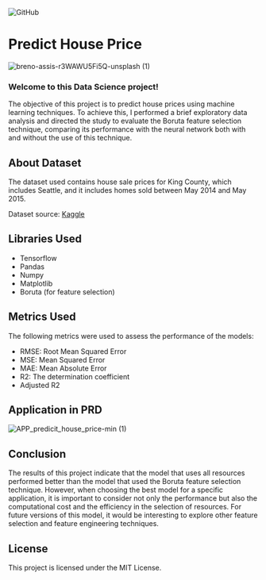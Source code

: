 ![GitHub](https://img.shields.io/github/license/JonysArcanjo/Predict-house-price)
# Predict House Price

![breno-assis-r3WAWU5Fi5Q-unsplash (1)](https://user-images.githubusercontent.com/48812740/228638355-c6af88d2-432e-4d25-a772-13fcab85102c.jpg)




### Welcome to this Data Science project!

The objective of this project is to predict house prices using machine learning techniques. To achieve this, I performed a brief exploratory data analysis and directed the study to evaluate the Boruta feature selection technique, comparing its performance with the neural network both with and without the use of this technique.

## About Dataset

The dataset used contains house sale prices for King County, which includes Seattle, and it includes homes sold between May 2014 and May 2015.

Dataset source: [Kaggle](https://www.kaggle.com/harlfoxem/housesalesprediction)

## Libraries Used

- Tensorflow
- Pandas
- Numpy
- Matplotlib
- Boruta (for feature selection)

## Metrics Used

The following metrics were used to assess the performance of the models:

- RMSE: Root Mean Squared Error
- MSE: Mean Squared Error
- MAE: Mean Absolute Error
- R2: The determination coefficient
- Adjusted R2

## Application in PRD

![APP_predicit_house_price-min (1)](https://user-images.githubusercontent.com/48812740/228641695-e94dc66e-eea1-4aa7-bb3b-d97d57fe0dfa.gif)

## Conclusion

The results of this project indicate that the model that uses all resources performed better than the model that used the Boruta feature selection technique. However, when choosing the best model for a specific application, it is important to consider not only the performance but also the computational cost and the efficiency in the selection of resources. For future versions of this model, it would be interesting to explore other feature selection and feature engineering techniques.

## License

This project is licensed under the MIT License.
